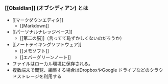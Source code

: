 ### [[Obsidian]] (オブシディアン) とは
- [[マークダウンエディタ]]
	- [[Markdown]]
- [[パーソナルナレッジベース]]
	- [[第二の脳]]（言ってて恥ずかしくないのだろうか）
- [[ノートテイキングソフトウェア]]
	- [[メモソフト]]
	- [[エバーグリーンノート]]
- ファイルはローカル環境に保存される。
- 複数端末で閲覧、編集する場合はDropboxやGoogle ドライブなどのクラウドストレージを利用する

